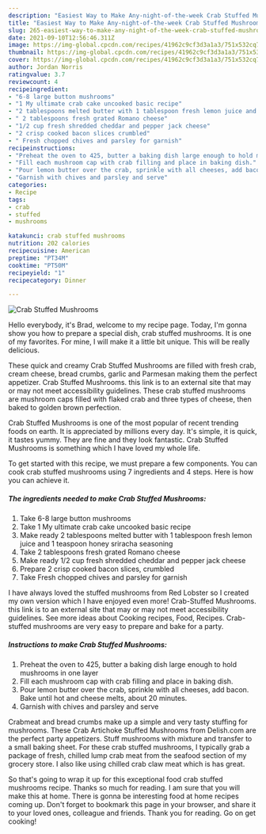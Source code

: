 ```yaml
---
description: "Easiest Way to Make Any-night-of-the-week Crab Stuffed Mushrooms"
title: "Easiest Way to Make Any-night-of-the-week Crab Stuffed Mushrooms"
slug: 265-easiest-way-to-make-any-night-of-the-week-crab-stuffed-mushrooms
date: 2021-09-10T12:56:46.311Z
image: https://img-global.cpcdn.com/recipes/41962c9cf3d3a1a3/751x532cq70/crab-stuffed-mushrooms-recipe-main-photo.jpg
thumbnail: https://img-global.cpcdn.com/recipes/41962c9cf3d3a1a3/751x532cq70/crab-stuffed-mushrooms-recipe-main-photo.jpg
cover: https://img-global.cpcdn.com/recipes/41962c9cf3d3a1a3/751x532cq70/crab-stuffed-mushrooms-recipe-main-photo.jpg
author: Jordan Norris
ratingvalue: 3.7
reviewcount: 4
recipeingredient:
- "6-8 large button mushrooms"
- "1 My ultimate crab cake uncooked basic recipe"
- "2 tablespoons melted butter with 1 tablespoon fresh lemon juice and 1 teaspoon honey sriracha seasoning"
- " 2 tablespoons fresh grated Romano cheese"
- "1/2 cup fresh shredded cheddar and pepper jack cheese"
- "2 crisp cooked bacon slices crumbled"
- " Fresh chopped chives and parsley for garnish"
recipeinstructions:
- "Preheat the oven to 425, butter a baking dish large enough to hold mushrooms in one layer"
- "Fill each mushroom cap with crab filling and place in baking dish."
- "Pour lemon butter over the crab, sprinkle with all cheeses, add bacon. Bake until hot and cheese melts, about 20 minutes."
- "Garnish with chives and parsley and serve"
categories:
- Recipe
tags:
- crab
- stuffed
- mushrooms

katakunci: crab stuffed mushrooms 
nutrition: 202 calories
recipecuisine: American
preptime: "PT34M"
cooktime: "PT50M"
recipeyield: "1"
recipecategory: Dinner

---
```



![Crab Stuffed Mushrooms](https://img-global.cpcdn.com/recipes/41962c9cf3d3a1a3/751x532cq70/crab-stuffed-mushrooms-recipe-main-photo.jpg)

Hello everybody, it's Brad, welcome to my recipe page. Today, I'm gonna show you how to prepare a special dish, crab stuffed mushrooms. It is one of my favorites. For mine, I will make it a little bit unique. This will be really delicious.

These quick and creamy Crab Stuffed Mushrooms are filled with fresh crab, cream cheese, bread crumbs, garlic and Parmesan making them the perfect appetizer. Crab Stuffed Mushrooms. this link is to an external site that may or may not meet accessibility guidelines. These crab stuffed mushrooms are mushroom caps filled with flaked crab and three types of cheese, then baked to golden brown perfection.

Crab Stuffed Mushrooms is one of the most popular of recent trending foods on earth. It is appreciated by millions every day. It's simple, it is quick, it tastes yummy. They are fine and they look fantastic. Crab Stuffed Mushrooms is something which I have loved my whole life.


To get started with this recipe, we must prepare a few components. You can cook crab stuffed mushrooms using 7 ingredients and 4 steps. Here is how you can achieve it.

<!--inarticleads1-->

##### The ingredients needed to make Crab Stuffed Mushrooms:

1. Take 6-8 large button mushrooms
1. Take 1 My ultimate crab cake uncooked basic recipe
1. Make ready 2 tablespoons melted butter with 1 tablespoon fresh lemon juice and 1 teaspoon honey sriracha seasoning
1. Take  2 tablespoons fresh grated Romano cheese
1. Make ready 1/2 cup fresh shredded cheddar and pepper jack cheese
1. Prepare 2 crisp cooked bacon slices, crumbled
1. Take  Fresh chopped chives and parsley for garnish


I have always loved the stuffed mushrooms from Red Lobster so I created my own version which I have enjoyed even more! Crab-Stuffed Mushrooms. this link is to an external site that may or may not meet accessibility guidelines. See more ideas about Cooking recipes, Food, Recipes. Crab-stuffed mushrooms are very easy to prepare and bake for a party. 

<!--inarticleads2-->

##### Instructions to make Crab Stuffed Mushrooms:

1. Preheat the oven to 425, butter a baking dish large enough to hold mushrooms in one layer
1. Fill each mushroom cap with crab filling and place in baking dish.
1. Pour lemon butter over the crab, sprinkle with all cheeses, add bacon. Bake until hot and cheese melts, about 20 minutes.
1. Garnish with chives and parsley and serve


Crabmeat and bread crumbs make up a simple and very tasty stuffing for mushrooms. These Crab Artichoke Stuffed Mushrooms from Delish.com are the perfect party appetizers. Stuff mushrooms with mixture and transfer to a small baking sheet. For these crab stuffed mushrooms, I typically grab a package of fresh, chilled lump crab meat from the seafood section of my grocery store. I also like using chilled crab claw meat which is has great. 

So that's going to wrap it up for this exceptional food crab stuffed mushrooms recipe. Thanks so much for reading. I am sure that you will make this at home. There is gonna be interesting food at home recipes coming up. Don't forget to bookmark this page in your browser, and share it to your loved ones, colleague and friends. Thank you for reading. Go on get cooking!
